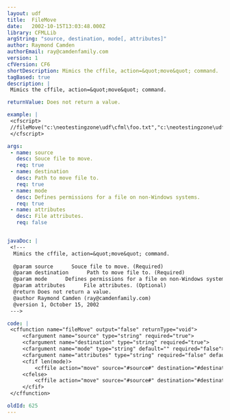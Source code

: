 ```yaml
---
layout: udf
title:  FileMove
date:   2002-10-15T13:03:48.000Z
library: CFMLLib
argString: "source, destination, mode[, attributes]"
author: Raymond Camden
authorEmail: ray@camdenfamily.com
version: 1
cfVersion: CF6
shortDescription: Mimics the cffile, action=&quot;move&quot; command.
tagBased: true
description: |
 Mimics the cffile, action=&quot;move&quot; command.

returnValue: Does not return a value.

example: |
 <cfscript>
 //fileMove("c:\neotestingzone\udf\cfml\foo.txt","c:\neotestingzone\udf\cfml\foo2.txt");
 </cfscript>

args:
 - name: source
   desc: Souce file to move.
   req: true
 - name: destination
   desc: Path to move file to.
   req: true
 - name: mode
   desc: Defines permissions for a file on non-Windows systems.
   req: true
 - name: attributes
   desc: File attributes.
   req: false


javaDoc: |
 <!---
  Mimics the cffile, action=&quot;move&quot; command.
  
  @param source      Souce file to move. (Required)
  @param destination      Path to move file to. (Required)
  @param mode      Defines permissions for a file on non-Windows systems. (Required)
  @param attributes      File attributes. (Optional)
  @return Does not return a value. 
  @author Raymond Camden (ray@camdenfamily.com) 
  @version 1, October 15, 2002 
 --->

code: |
 <cffunction name="fileMove" output="false" returnType="void">
     <cfargument name="source" type="string" required="true">
     <cfargument name="destination" type="string" required="true">
     <cfargument name="mode" type="string" default="" required="false">
     <cfargument name="attributes" type="string" required="false" default="">
     <cfif len(mode)>
         <cffile action="move" source="#source#" destination="#destination#" mode="#mode#">
     <cfelse>
         <cffile action="move" source="#source#" destination="#destination#" attributes="#attributes#">
     </cfif>    
 </cffunction>

oldId: 625
---
```


